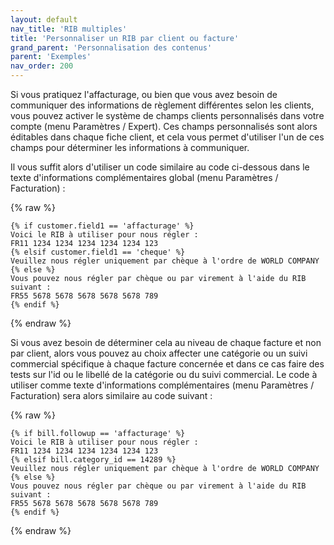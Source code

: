 ```yaml
---
layout: default
nav_title: 'RIB multiples'
title: 'Personnaliser un RIB par client ou facture'
grand_parent: 'Personnalisation des contenus'
parent: 'Exemples'
nav_order: 200
---
```


Si vous pratiquez l'affacturage, ou bien que vous avez besoin de communiquer des informations de règlement différentes selon les clients, vous pouvez activer le système de champs clients personnalisés dans votre compte (menu Paramètres / Expert). Ces champs personnalisés sont alors éditables dans chaque fiche client, et cela vous permet d'utiliser l'un de ces champs pour déterminer les informations à communiquer.

Il vous suffit alors d'utiliser un code similaire au code ci-dessous dans le texte d'informations complémentaires global (menu Paramètres / Facturation) :

{% raw %}
```liquid
{% if customer.field1 == 'affacturage' %}
Voici le RIB à utiliser pour nous régler :
FR11 1234 1234 1234 1234 1234 123
{% elsif customer.field1 == 'cheque' %}
Veuillez nous régler uniquement par chèque à l'ordre de WORLD COMPANY
{% else %}
Vous pouvez nous régler par chèque ou par virement à l'aide du RIB suivant :
FR55 5678 5678 5678 5678 5678 789
{% endif %}
```
{% endraw %}

Si vous avez besoin de déterminer cela au niveau de chaque facture et non par client, alors vous pouvez au choix affecter une catégorie ou un suivi commercial spécifique à chaque facture concernée et dans ce cas faire des tests sur l'id ou le libellé de la catégorie ou du suivi commercial. Le code à utiliser comme texte d'informations complémentaires (menu Paramètres / Facturation) sera alors similaire au code suivant :

{% raw %}
```liquid
{% if bill.followup == 'affacturage' %}
Voici le RIB à utiliser pour nous régler :
FR11 1234 1234 1234 1234 1234 123
{% elsif bill.category_id == 14289 %}
Veuillez nous régler uniquement par chèque à l'ordre de WORLD COMPANY
{% else %}
Vous pouvez nous régler par chèque ou par virement à l'aide du RIB suivant :
FR55 5678 5678 5678 5678 5678 789
{% endif %}
```
{% endraw %}
